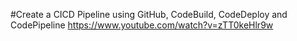 #Create a CICD Pipeline using GitHub, CodeBuild, CodeDeploy and CodePipeline
https://www.youtube.com/watch?v=zTT0keHlr9w
